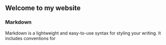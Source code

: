 ## Welcome to my website

### Markdown

Markdown is a lightweight and easy-to-use syntax for styling your writing. It includes conventions for

```markdown

```
